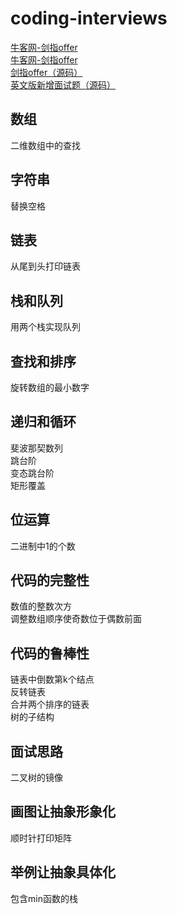 # coding-interviews
[牛客网-剑指offer](https://www.nowcoder.com/ta/coding-interviews?page=1)</br>
<a href="https://www.nowcoder.com/ta/coding-interviews?page=1" target="_blank">牛客网-剑指offer</a></br>
[剑指offer（源码）](https://github.com/zhedahht/CodingInterviewChinese2)</br>
[英文版新增面试题（源码）](https://github.com/zhedahht/ChineseCodingInterviewAppendix)

## 数组
二维数组中的查找

## 字符串
替换空格

## 链表
从尾到头打印链表

## 栈和队列
用两个栈实现队列

## 查找和排序
旋转数组的最小数字

## 递归和循环
斐波那契数列</br>
跳台阶</br>
变态跳台阶</br>
矩形覆盖</br>

## 位运算
二进制中1的个数

## 代码的完整性
数值的整数次方</br>
调整数组顺序使奇数位于偶数前面

## 代码的鲁棒性
链表中倒数第k个结点</br>
反转链表</br>
合并两个排序的链表</br>
树的子结构

## 面试思路
二叉树的镜像

## 画图让抽象形象化
顺时针打印矩阵

## 举例让抽象具体化
包含min函数的栈

